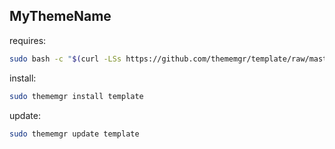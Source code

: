 ## MyThemeName  
    
requires:    
```bash
sudo bash -c "$(curl -LSs https://github.com/thememgr/template/raw/master/install.sh)" 
```  
install:
```bash
sudo thememgr install template
```
update:
```bash
sudo thememgr update template
```

